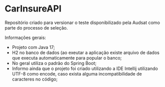 # CarInsureAPI
Repositório criado para versionar o teste disponibilizado pela Audsat como parte do processo de seleção.

Informações gerais:

- Projeto com Java 17;
- H2 no banco de dados (ao exeutar a aplicação existe arquivo de dados que executa automaticamente para popular o banco;
- No geral utiliza o padrão do Spring Boot;
- Informo ainda que o projeto foi criado utilizando a IDE Intellij utilizando UTF-8 como encode, caso exista alguma incompatibilidade de caracteres no código;
